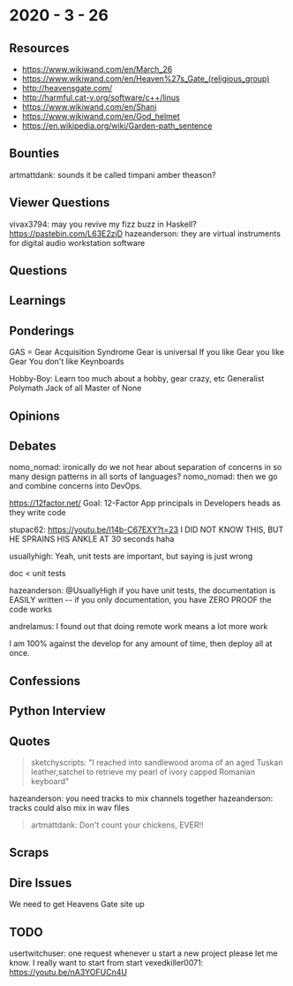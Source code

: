 # 2020 - 3 - 26

## Resources

- <https://www.wikiwand.com/en/March_26>
- <https://www.wikiwand.com/en/Heaven%27s_Gate_(religious_group)>
- <http://heavensgate.com/>
- <http://harmful.cat-v.org/software/c++/linus>
- <https://www.wikiwand.com/en/Shani>
- <https://www.wikiwand.com/en/God_helmet>
- <https://en.wikipedia.org/wiki/Garden-path_sentence> 

## Bounties

artmattdank: sounds it be called timpani amber theason?

## Viewer Questions

vivax3794: may you revive my fizz buzz in Haskell? <https://pastebin.com/L63E2zjD>
hazeanderson: they are virtual instruments for digital audio workstation software

## Questions

## Learnings

## Ponderings

GAS = Gear Acquisition Syndrome
Gear is universal
If you like Gear you like Gear
You don't like Keynboards

Hobby-Boy: Learn too much about a hobby, gear crazy, etc
Generalist
Polymath
Jack of all Master of None

## Opinions

## Debates

nomo_nomad: ironically do we not hear about separation of concerns in so many design patterns in all sorts of languages?
nomo_nomad: then we go and combine concerns into DevOps.

<https://12factor.net/>
Goal: 12-Factor App principals in Developers heads as they write code

stupac62: <https://youtu.be/I14b-C67EXY?t=23> I DID NOT KNOW THIS, BUT HE SPRAINS HIS ANKLE AT 30 seconds haha

usuallyhigh: Yeah, unit tests are important, but saying
is just wrong

doc < unit tests

hazeanderson: @UsuallyHigh if you have unit tests, the documentation is EASILY written -- if you only documentation, you have ZERO PROOF the code works

andrelamus: I found out that doing remote work means a lot more work

I am 100% against the develop for any amount of time, then deploy
all at once.

## Confessions

## Python Interview

## Quotes

> sketchyscripts: "I reached into sandlewood aroma of an aged Tuskan leather,satchel to retrieve my pearl of ivory capped Romanian keyboard"

hazeanderson: you need tracks to mix channels together
hazeanderson: tracks could also mix in wav files

> artmattdank: Don't count your chickens, EVER!!

## Scraps

## Dire Issues

We need to get Heavens Gate site up

## TODO

usertwitchuser: one request whenever u start a new project please let me know. I really want to start from start
vexedkiller0071: <https://youtu.be/nA3YOFUCn4U>

